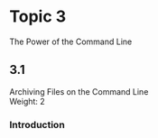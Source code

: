 # Topic 3
The Power of the Command Line

## 3.1
Archiving Files on the Command Line  
Weight: 2 

### Introduction
